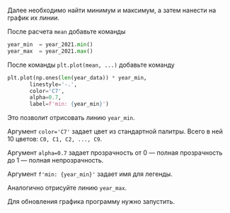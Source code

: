 Далее необходимо найти минимум и максимум, а затем нанести на график их линии.

После расчета `mean` добавьте команды

```python
year_min  = year_2021.min()
year_max  = year_2021.max()
```

После команды `plt.plot(mean, ...)` добавьте команду

```python
plt.plot(np.ones(len(year_data)) * year_min,
       linestyle='-.',
       color='C7',
       alpha=0.7,
       label=f'min: {year_min}')
```

Это позволит отрисовать линию `year_min`.

Аргумент `color='C7'` задает цвет из стандартной палитры. Всего в ней 10 цветов: `C0, C1, C2, ..., C9`.

Аргумент `alpha=0.7` задает прозрачность от 0 — полная прозрачность до 1 — полная непрозрачность.

Аргумент `f'min: {year_min}'` задает имя для легенды.

Аналогично отрисуйте линию `year_max`.


Для обновления графика программу нужно запустить.
